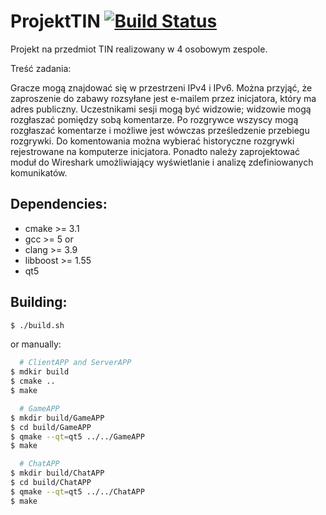 # ProjektTIN [![Build Status](https://travis-ci.org/fl0rek/ProjektTIN.svg?branch=master)](https://travis-ci.org/fl0rek/ProjektTIN)
Projekt na przedmiot TIN realizowany w 4 osobowym zespole.

Treść zadania:

Gracze mogą znajdować się w przestrzeni IPv4 i IPv6. Można przyjąć, że zaproszenie do zabawy rozsyłane jest e-mailem przez inicjatora, który ma adres publiczny. Uczestnikami sesji mogą być widzowie; widzowie mogą rozgłaszać pomiędzy sobą komentarze. Po rozgrywce wszyscy mogą rozgłaszać komentarze i możliwe jest wówczas prześledzenie przebiegu rozgrywki. Do komentowania można wybierać historyczne rozgrywki rejestrowane na komputerze inicjatora. Ponadto należy zaprojektować moduł do Wireshark umożliwiający wyświetlanie i analizę zdefiniowanych komunikatów.

## Dependencies:
 - cmake >= 3.1
 - gcc >= 5
 or
 - clang >= 3.9
 - libboost >= 1.55
 - qt5

## Building:

```bash
$ ./build.sh
```

or manually:

```bash
  # ClientAPP and ServerAPP
$ mdkir build
$ cmake ..
$ make

  # GameAPP
$ mkdir build/GameAPP
$ cd build/GameAPP
$ qmake --qt=qt5 ../../GameAPP
$ make

  # ChatAPP
$ mkdir build/ChatAPP
$ cd build/ChatAPP
$ qmake --qt=qt5 ../../ChatAPP
$ make
```
